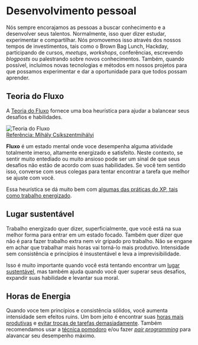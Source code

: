 # Desenvolvimento pessoal

Nós sempre encorajamos as pessoas a buscar conhecimento e a desenvolver seus talentos. Normalmente, isso quer dizer estudar, experimentar e compartilhar. Nós promovemos isso através dos nossos tempos de investimentos, tais como o Brown Bag Lunch, Hackday, participando de cursos, _meetups_, _workshops_, conferências, escrevendo _blogposts_ ou palestrando sobre novos conhecimentos. Também, quando possível, incluímos novas tecnologias e métodos em nossos projetos para que possamos experimentar e dar a oportunidade para que todos possam aprender.

## Teoria do Fluxo

A [Teoria do Fluxo](https://pt.wikipedia.org/wiki/Fluxo_(psicologia)) fornece uma boa heurística para ajudar a balancear seus desafios e habilidades.


![Teoria do Fluxo](images/flow-theory.png "Teoria do Fluxo")
<br>
[Referência: Mihály Csíkszentmihályi](https://pt.wikipedia.org/wiki/Fluxo_(psicologia)?style=centerme)


**Fluxo** é um estado mental onde voce desempenha alguma atividade totalmente imerso, altamente energizado e satisfeito. Neste contexto, se sentir muito entediado ou muito ansioso pode ser um sinal de que seus desafios não estão de acordo com suas habilidades. Se você tem sentido isso, converse com seus colegas para tentar encontrar a tarefa que melhor se ajuste com você.

Essa heurística se dá muito bem com [algumas das práticas do XP, tais como trabalho energizado](https://blog.magrathealabs.com/a-brief-jouney-into-xp-and-its-3-main-pillars-120802ce1814).

## Lugar sustentável

Trabalho energizado quer dizer, superficialmente, que você está na sua melhor forma para entrar em um estado focado. Também quer dizer que não é para fazer trabalho extra nem vir gripado pro trabalho. Não se engane em achar que trabalhar mais horas vai torná-lo mais produtivo. Intensidade sem consistência e princípios é insustentável e leva a imprevisibilidade.

Isso é muito importante quando você está tentando encontrar um [lugar sustentável](http://www.extremeprogramming.org/rules/overtime.html), mas também ajuda quando você quer superar seus desafios, expandir suas habilidade e levantar sua moral.

## Horas de Energia

Quando voce tem princípios e consistência sólidos, você aumenta intensidade sem efeitos ruins. Um bom jeito é encontrar suas [horas mais produtivas](https://blog.trello.com/find-productive-hours) e [evitar trocas de tarefas demasiadamente](https://en.wikipedia.org/wiki/Task_switching_(psychology)#Switch_cost). Também recomendamos usar a [técnica pomodoro](https://en.wikipedia.org/wiki/Pomodoro_Technique) e/ou fazer [_pair programming_](http://www.extremeprogramming.org/rules/pair.html) para alavancar seu desempenho máximo.
